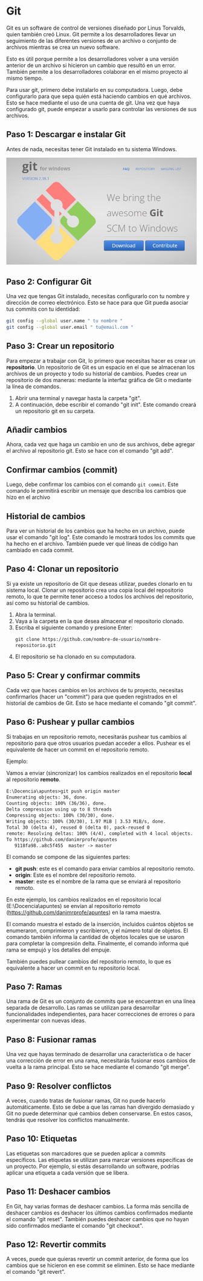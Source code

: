 # Git

Git es un software de control de versiones diseñado por Linus Torvalds, quien también creó Linux. Git permite a los desarrolladores llevar un seguimiento de las diferentes versiones de un archivo o conjunto de archivos mientras se crea un nuevo software.

Esto es útil porque permite a los desarrolladores volver a una versión anterior de un archivo si hicieron un cambio que resultó en un error. También permite a los desarrolladores colaborar en el mismo proyecto al mismo tiempo.

Para usar git, primero debe instalarlo en su computadora. Luego, debe configurarlo para que sepa quién está haciendo cambios en qué archivos. Esto se hace mediante el uso de una cuenta de git. Una vez que haya configurado git, puede empezar a usarlo para controlar las versiones de sus archivos.

## Paso 1: Descargar e instalar Git

Antes de nada, necesitas tener Git instalado en tu sistema Windows.

![imagen](img/2022-11-19-16-31-50.png)

## Paso 2: Configurar Git

Una vez que tengas Git instalado, necesitas configurarlo con tu nombre y dirección de correo electrónico. Esto se hace para que Git pueda asociar tus commits con tu identidad:

```bash
git config --global user.name " tu nombre "
git config --global user.email " tu@email.com "
```
## Paso 3: Crear un repositorio

Para empezar a trabajar con Git, lo primero que necesitas hacer es crear un **repositorio**. Un repositorio de Git es un espacio en el que se almacenan los archivos de un proyecto y todo su historial de cambios. Puedes crear un repositorio de dos maneras: mediante la interfaz gráfica de Git o mediante la línea de comandos.

1. Abrir una terminal y navegar hasta la carpeta "git".
2. A continuación, debe escribir el comando "git init". Este comando creará un repositorio git en su carpeta.

## Añadir cambios

Ahora, cada vez que haga un cambio en uno de sus archivos, debe agregar el archivo al repositorio git. Esto se hace con el comando "git add".

## Confirmar cambios (commit)

Luego, debe confirmar los cambios con el comando `git commit`. Este comando le permitirá escribir un mensaje que describa los cambios que hizo en el archivo

## Historial de cambios

Para ver un historial de los cambios que ha hecho en un archivo, puede usar el comando "git log". Este comando le mostrará todos los commits que ha hecho en el archivo. También puede ver qué líneas de código han cambiado en cada commit.

## Paso 4: Clonar un repositorio

Si ya existe un repositorio de Git que deseas utilizar, puedes clonarlo en tu sistema local. Clonar un repositorio crea una copia local del repositorio remoto, lo que te permite tener acceso a todos los archivos del repositorio, así como su historial de cambios.


1. Abra la terminal.
2. Vaya a la carpeta en la que desea almacenar el repositorio clonado.
3. Escriba el siguiente comando y presione Enter:
   ```
   git clone https://github.com/nombre-de-usuario/nombre-repositorio.git
   ```
4. El repositorio se ha clonado en su computadora.

## Paso 5: Crear y confirmar commits

Cada vez que haces cambios en los archivos de tu proyecto, necesitas confirmarlos (hacer un "commit") para que queden registrados en el historial de cambios de Git. Esto se hace mediante el comando "git commit".

## Paso 6: Pushear y pullar cambios

Si trabajas en un repositorio remoto, necesitarás pushear tus cambios al repositorio para que otros usuarios puedan acceder a ellos. Pushear es el equivalente de hacer un commit en el repositorio remoto.

Ejemplo:

Vamos a enviar (sincronizar) los cambios realizados en el repositorio **local** al repositorio **remoto**.

```shell
E:\Docencia\apuntes>git push origin master
Enumerating objects: 36, done.
Counting objects: 100% (36/36), done.
Delta compression using up to 8 threads
Compressing objects: 100% (30/30), done.
Writing objects: 100% (30/30), 1.97 MiB | 3.53 MiB/s, done.
Total 30 (delta 4), reused 0 (delta 0), pack-reused 0
remote: Resolving deltas: 100% (4/4), completed with 4 local objects.
To https://github.com/danimrprofe/apuntes
   9118fa98..a8c5f455  master -> master
```

El comando se compone de las siguientes partes:

- **git push**: este es el comando para enviar cambios al repositorio remoto.
- **origin**: Este es el nombre del repositorio remoto.
- **master**: este es el nombre de la rama que se enviará al repositorio remoto.

En este ejemplo, los cambios realizados en el repositorio local (E:\Docencia\apuntes) se envían al repositorio remoto (https://github.com/danimrprofe/apuntes) en la rama maestra.

El comando muestra el estado de la inserción, incluidos cuántos objetos se enumeraron, comprimieron y escribieron, y el número total de objetos. El comando también informa la cantidad de objetos locales que se usaron para completar la compresión delta. Finalmente, el comando informa qué rama se empujó y los detalles del empuje.

También puedes pullear cambios del repositorio remoto, lo que es equivalente a hacer un commit en tu repositorio local.

## Paso 7: Ramas

Una rama de Git es un conjunto de commits que se encuentran en una línea separada de desarrollo. Las ramas se utilizan para desarrollar funcionalidades independientes, para hacer correcciones de errores o para experimentar con nuevas ideas.

## Paso 8: Fusionar ramas

Una vez que hayas terminado de desarrollar una característica o de hacer una corrección de error en una rama, necesitarás fusionar esos cambios de vuelta a la rama principal. Esto se hace mediante el comando "git merge".

## Paso 9: Resolver conflictos

A veces, cuando tratas de fusionar ramas, Git no puede hacerlo automáticamente. Esto se debe a que las ramas han divergido demasiado y Git no puede determinar qué cambios deben conservarse. En estos casos, tendrás que resolver los conflictos manualmente.

## Paso 10: Etiquetas

Las etiquetas son marcadores que se pueden aplicar a commits específicos. Las etiquetas se utilizan para marcar versiones específicas de un proyecto. Por ejemplo, si estás desarrollando un software, podrías aplicar una etiqueta a cada versión que se libera.

## Paso 11: Deshacer cambios

En Git, hay varias formas de deshacer cambios. La forma más sencilla de deshacer cambios es deshacer los últimos cambios confirmados mediante el comando "git reset". También puedes deshacer cambios que no hayan sido confirmados mediante el comando "git checkout".

## Paso 12: Revertir commits

A veces, puede que quieras revertir un commit anterior, de forma que los cambios que se hicieron en ese commit se eliminen. Esto se hace mediante el comando "git revert".

